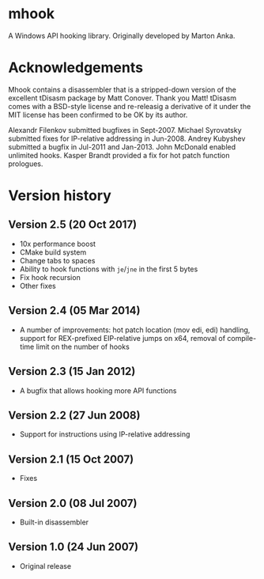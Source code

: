 # mhook
A Windows API hooking library. Originally developed by Marton Anka.

# Acknowledgements
Mhook contains a disassembler that is a stripped-down version of the excellent tDisasm package by Matt Conover. Thank you Matt! tDisasm comes with a BSD-style license and re-releasig a derivative of it under the MIT license has been confirmed to be OK by its author. 

Alexandr Filenkov submitted bugfixes in Sept-2007. Michael Syrovatsky submitted fixes for IP-relative addressing in Jun-2008. Andrey Kubyshev submitted a bugfix in Jul-2011 and Jan-2013. John McDonald enabled unlimited hooks. Kasper Brandt provided a fix for hot patch function prologues. 

# Version history

## Version 2.5 (20 Oct 2017)
- 10x performance boost
- CMake build system
- Change tabs to spaces
- Ability to hook functions with `je`/`jne` in the first 5 bytes
- Fix hook recursion
- Other fixes

## Version 2.4 (05 Mar 2014)
- A number of improvements: hot patch location (mov edi, edi) handling, support for REX-prefixed EIP-relative jumps on x64, removal of compile-time limit on the number of hooks

## Version 2.3 (15 Jan 2012)
- A bugfix that allows hooking more API functions

## Version 2.2 (27 Jun 2008)
- Support for instructions using IP-relative addressing

## Version 2.1 (15 Oct 2007)
- Fixes

## Version 2.0 (08 Jul 2007)
- Built-in disassembler

## Version 1.0 (24 Jun 2007)
- Original release
